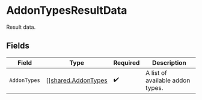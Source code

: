 # AddonTypesResultData

Result data.


## Fields

| Field                                                    | Type                                                     | Required                                                 | Description                                              |
| -------------------------------------------------------- | -------------------------------------------------------- | -------------------------------------------------------- | -------------------------------------------------------- |
| `AddonTypes`                                             | [][shared.AddonTypes](../../models/shared/addontypes.md) | :heavy_check_mark:                                       | A list of available addon types.                         |